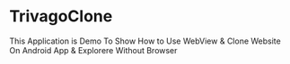 # TrivagoClone
This Application is Demo To Show How to Use WebView &amp; Clone Website On Android App &amp; Explorere Without Browser
